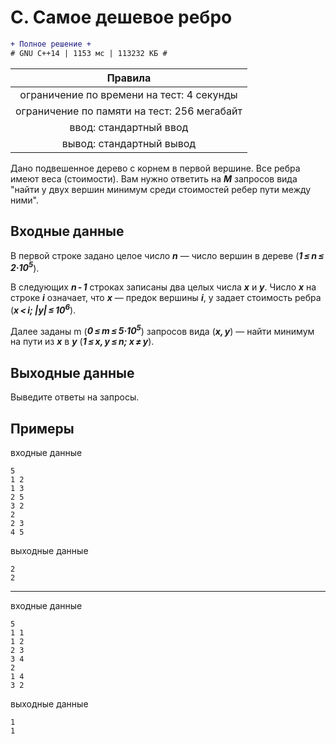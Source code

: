 # C. Самое дешевое ребро
```diff
+ Полное решение +
# GNU C++14 | 1153 мс | 113232 КБ #
```
| Правила                                     	|
|:---------------------------------------------:|
| ограничение по времени на тест: 4 секунды     |
| ограничение по памяти на тест: 256 мегабайт   |
| ввод: стандартный ввод                        |
| вывод: стандартный вывод                      |

Дано подвешенное дерево с корнем в первой вершине. Все ребра имеют веса (стоимости). Вам нужно ответить на ***M*** запросов вида "найти у двух вершин минимум среди стоимостей ребер пути между ними".

## Входные данные
В первой строке задано целое число ***n*** — число вершин в дереве (***1 ≤ n ≤ 2·10<sup>5</sup>***).

В следующих ***n - 1*** строках записаны два целых числа ***x*** и ***y***. Число ***x*** на строке ***i*** означает, что ***x*** — предок вершины ***i***, y задает стоимость ребра (***x < i; |y| ≤ 10<sup>6</sup>***).

Далее заданы m (***0 ≤ m ≤ 5·10<sup>5</sup>***) запросов вида (***x, y***) — найти минимум на пути из ***x*** в ***y*** (***1 ≤ x, y ≤ n; x ≠ y***).

## Выходные данные
Выведите ответы на запросы.

## Примеры
входные данные
```
5
1 2
1 3
2 5
3 2
2
2 3
4 5
```
выходные данные
```
2
2
```
---
входные данные
```
5
1 1
1 2
2 3
3 4
2
1 4
3 2
```
выходные данные
```
1
1
```
